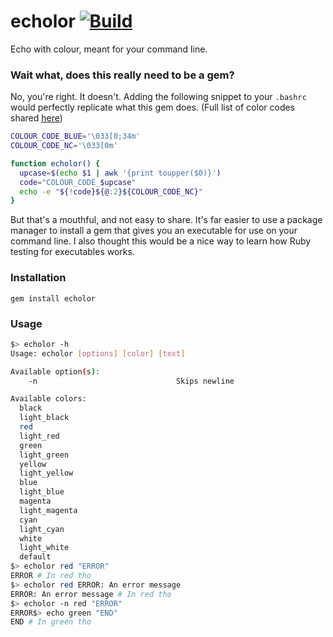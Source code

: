 # echolor [![Build](https://api.travis-ci.org/harman28/echolor.svg?branch=master)](https://travis-ci.org/harman28/echolor)
Echo with colour, meant for your command line.

### Wait what, does this really need to be a gem?
No, you're right. It doesn't. Adding the following snippet to your `.bashrc` would perfectly replicate what this gem does.
(Full list of color codes shared [here](echolor.sh))
```sh
COLOUR_CODE_BLUE='\033[0;34m'
COLOUR_CODE_NC='\033[0m'

function echolor() {
  upcase=$(echo $1 | awk '{print toupper($0)}')
  code="COLOUR_CODE_$upcase"
  echo -e "${!code}${@:2}${COLOUR_CODE_NC}"
}
```
But that's a mouthful, and not easy to share. It's far easier to use a package manager to install a gem that gives you an executable for use on your command line.
I also thought this would be a nice way to learn how Ruby testing for executables works.

### Installation
```
gem install echolor
```

### Usage
```sh
$> echolor -h
Usage: echolor [options] [color] [text]

Available option(s):
    -n                               Skips newline

Available colors:
  black
  light_black
  red
  light_red
  green
  light_green
  yellow
  light_yellow
  blue
  light_blue
  magenta
  light_magenta
  cyan
  light_cyan
  white
  light_white
  default
$> echolor red "ERROR"
ERROR # In red tho
$> echolor red ERROR: An error message
ERROR: An error message # In red tho
$> echolor -n red "ERROR"
ERROR$> echo green "END"
END # In green tho
```
